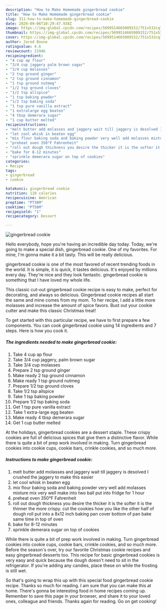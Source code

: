 ```yaml
---
description: "How to Make Homemade gingerbread cookie"
title: "How to Make Homemade gingerbread cookie"
slug: 311-how-to-make-homemade-gingerbread-cookie
date: 2020-09-06T10:29:47.938Z
image: https://img-global.cpcdn.com/recipes/5699514665009152/751x532cq70/gingerbread-cookie-recipe-main-photo.jpg
thumbnail: https://img-global.cpcdn.com/recipes/5699514665009152/751x532cq70/gingerbread-cookie-recipe-main-photo.jpg
cover: https://img-global.cpcdn.com/recipes/5699514665009152/751x532cq70/gingerbread-cookie-recipe-main-photo.jpg
author: Jared Boone
ratingvalue: 4.6
reviewcount: 21946
recipeingredient:
- "4 cup ap flour"
- "3/4 cup jaggery palm brown sugar"
- "3/4 cup molasses"
- "2 tsp ground ginger"
- "2 tsp ground cinnamon"
- "1 tsp ground nutmeg"
- "1/2 tsp ground cloves"
- "1/2 tsp allspice"
- "1 tsp baking powder"
- "1/2 tsp baking soda"
- "1 tsp pure vanilla extract"
- "1 extralarge egg beaten"
- "4 tbsp demerara sugar"
- "1 cup butter melted"
recipeinstructions:
- "melt butter add molasses and jaggery wait till jaggery is desolved I crushed the jaggery to make this easier"
- "let cool whisk in beaten egg"
- "mix flour baking soda and baking powder very well add molasses mixture mix very well make into two ball put into fridge for 1 hour"
- "preheat oven 350°F Fahrenheit"
- "roll out dough thickness you desire the thicker it is the softer it is the thinner the more  crispy. cut the cookies how you like the other half of dough roll put into a  8x12 inch baking pan cover bottom of pan bake same time in top of oven"
- "bake for 8-12 minutes"
- "sprinkle demerara sugar on top of cookies"
categories:
- Recipe
tags:
- gingerbread
- cookie

katakunci: gingerbread cookie 
nutrition: 110 calories
recipecuisine: American
preptime: "PT36M"
cooktime: "PT56M"
recipeyield: "1"
recipecategory: Dessert

---
```



![gingerbread cookie](https://img-global.cpcdn.com/recipes/5699514665009152/751x532cq70/gingerbread-cookie-recipe-main-photo.jpg)

Hello everybody, hope you're having an incredible day today. Today, we're going to make a special dish, gingerbread cookie. One of my favorites. For mine, I'm gonna make it a bit tasty. This will be really delicious.

gingerbread cookie is one of the most favored of recent trending foods in the world. It is simple, it is quick, it tastes delicious. It's enjoyed by millions every day. They're nice and they look fantastic. gingerbread cookie is something that I have loved my whole life.

This classic cut-out gingerbread cookie recipe is easy to make, perfect for decorating, and always so delicious. Gingerbread cookie recipes all start the same and mine comes from my mom. To her recipe, I add a little more molasses and increase the amount of spice favors. Bust out your cookie cutter and make this classic Christmas treat!


To get started with this particular recipe, we have to first prepare a few components. You can cook gingerbread cookie using 14 ingredients and 7 steps. Here is how you cook it.

<!--inarticleads1-->

##### The ingredients needed to make gingerbread cookie:

1. Take 4 cup ap flour
1. Take 3/4 cup jaggery, palm brown sugar
1. Take 3/4 cup molasses
1. Prepare 2 tsp ground ginger
1. Make ready 2 tsp ground cinnamon
1. Make ready 1 tsp ground nutmeg
1. Prepare 1/2 tsp ground cloves
1. Take 1/2 tsp allspice
1. Take 1 tsp baking powder
1. Prepare 1/2 tsp baking soda
1. Get 1 tsp pure vanilla extract
1. Take 1 extra-large egg beaten
1. Make ready 4 tbsp demerara sugar
1. Get 1 cup butter melted


At the holidays, gingerbread cookies are a dessert staple. These crispy cookies are full of delicious spices that give them a distinctive flavor. While there is quite a bit of prep work involved in making. Turn gingerbread cookies into cookie cups, cookie bars, crinkle cookies, and so much more. 

<!--inarticleads2-->

##### Instructions to make gingerbread cookie:

1. melt butter add molasses and jaggery wait till jaggery is desolved I crushed the jaggery to make this easier
1. let cool whisk in beaten egg
1. mix flour baking soda and baking powder very well add molasses mixture mix very well make into two ball put into fridge for 1 hour
1. preheat oven 350°F Fahrenheit
1. roll out dough thickness you desire the thicker it is the softer it is the thinner the more  crispy. cut the cookies how you like the other half of dough roll put into a  8x12 inch baking pan cover bottom of pan bake same time in top of oven
1. bake for 8-12 minutes
1. sprinkle demerara sugar on top of cookies


While there is quite a bit of prep work involved in making. Turn gingerbread cookies into cookie cups, cookie bars, crinkle cookies, and so much more. Before the season&#39;s over, try our favorite Christmas cookie recipes and easy gingerbread desserts too. This recipe for basic gingerbread cookies is very easy and quick because the dough doesn&#39;t need to sit in the refrigerator. If you&#39;re adding any candies, place these on while the frosting is still wet. 

So that's going to wrap this up with this special food gingerbread cookie recipe. Thanks so much for reading. I am sure that you can make this at home. There's gonna be interesting food in home recipes coming up. Remember to save this page in your browser, and share it to your loved ones, colleague and friends. Thanks again for reading. Go on get cooking!
